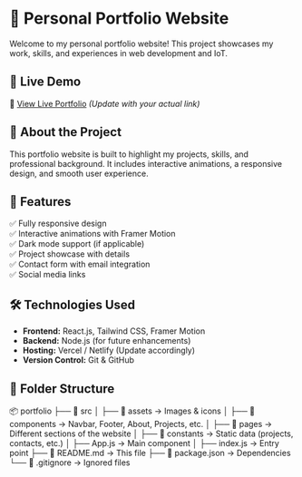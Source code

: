 # 🚀 Personal Portfolio Website  

Welcome to my personal portfolio website! This project showcases my work, skills, and experiences in web development and IoT.  

## 🌟 Live Demo  
🔗 [View Live Portfolio](https://yourportfolio.com) *(Update with your actual link)*  

## 📖 About the Project  
This portfolio website is built to highlight my projects, skills, and professional background. It includes interactive animations, a responsive design, and smooth user experience.  

## 🎯 Features  
✅ Fully responsive design  
✅ Interactive animations with Framer Motion  
✅ Dark mode support (if applicable)  
✅ Project showcase with details  
✅ Contact form with email integration  
✅ Social media links  

## 🛠️ Technologies Used  
- **Frontend:** React.js, Tailwind CSS, Framer Motion  
- **Backend:** Node.js (for future enhancements)  
- **Hosting:** Vercel / Netlify (Update accordingly)  
- **Version Control:** Git & GitHub  

## 📂 Folder Structure  
📦 portfolio
├── 📁 src
│ ├── 📁 assets → Images & icons
│ ├── 📁 components → Navbar, Footer, About, Projects, etc.
│ ├── 📁 pages → Different sections of the website
│ ├── 📁 constants → Static data (projects, contacts, etc.)
│ ├── App.js → Main component
│ ├── index.js → Entry point
├── 📄 README.md → This file
├── 📄 package.json → Dependencies
└── 📄 .gitignore → Ignored files
